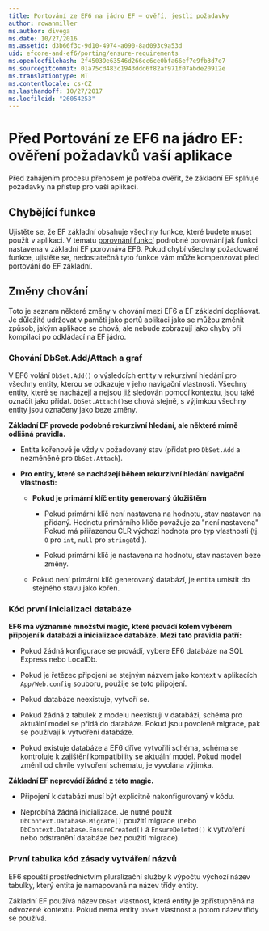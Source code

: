```yaml
---
title: Portování ze EF6 na jádro EF – ověří, jestli požadavky
author: rowanmiller
ms.author: divega
ms.date: 10/27/2016
ms.assetid: d3b66f3c-9d10-4974-a090-8ad093c9a53d
uid: efcore-and-ef6/porting/ensure-requirements
ms.openlocfilehash: 2f45039e63546d266ec6ce0bfa66ef7e9fb3d7e7
ms.sourcegitcommit: 01a75cd483c1943ddd6f82af971f07abde20912e
ms.translationtype: MT
ms.contentlocale: cs-CZ
ms.lasthandoff: 10/27/2017
ms.locfileid: "26054253"
---
```

# <a name="before-porting-from-ef6-to-ef-core-validate-your-applications-requirements"></a>Před Portování ze EF6 na jádro EF: ověření požadavků vaší aplikace

Před zahájením procesu přenosem je potřeba ověřit, že základní EF splňuje požadavky na přístup pro vaši aplikaci.

## <a name="missing-features"></a>Chybějící funkce

Ujistěte se, že EF základní obsahuje všechny funkce, které budete muset použít v aplikaci. V tématu [porovnání funkcí](../features.md) podrobné porovnání jak funkci nastavena v základní EF porovnává EF6. Pokud chybí všechny požadované funkce, ujistěte se, nedostatečná tyto funkce vám může kompenzovat před portování do EF základní.

## <a name="behavior-changes"></a>Změny chování

Toto je seznam některé změny v chování mezi EF6 a EF základní doplňovat. Je důležité udržovat v paměti jako portů aplikaci jako se můžou změnit způsob, jakým aplikace se chová, ale nebude zobrazují jako chyby při kompilaci po odkládací na EF jádro.

### <a name="dbsetaddattach-and-graph-behavior"></a>Chování DbSet.Add/Attach a graf

V EF6 volání `DbSet.Add()` o výsledcích entity v rekurzivní hledání pro všechny entity, kterou se odkazuje v jeho navigační vlastnosti. Všechny entity, které se nacházejí a nejsou již sledován pomocí kontextu, jsou také označit jako přidat. `DbSet.Attach()`se chová stejně, s výjimkou všechny entity jsou označeny jako beze změny.

**Základní EF provede podobné rekurzivní hledání, ale některé mírně odlišná pravidla.**

*  Entita kořenové je vždy v požadovaný stav (přidat pro `DbSet.Add` a nezměněné pro `DbSet.Attach`).

*  **Pro entity, které se nacházejí během rekurzivní hledání navigační vlastnosti:**

    *  **Pokud je primární klíč entity generovaný úložištěm**

        * Pokud primární klíč není nastavena na hodnotu, stav nastaven na přidaný. Hodnotu primárního klíče považuje za "není nastavena" Pokud má přiřazenou CLR výchozí hodnota pro typ vlastnosti (tj. `0` pro `int`, `null` pro `string`atd.).

        * Pokud primární klíč je nastavena na hodnotu, stav nastaven beze změny.

    *  Pokud není primární klíč generovaný databází, je entita umístit do stejného stavu jako kořen.

### <a name="code-first-database-initialization"></a>Kód první inicializaci databáze

**EF6 má významné množství magic, které provádí kolem výběrem připojení k databázi a inicializace databáze. Mezi tato pravidla patří:**

* Pokud žádná konfigurace se provádí, vybere EF6 databáze na SQL Express nebo LocalDb.

* Pokud je řetězec připojení se stejným názvem jako kontext v aplikacích `App/Web.config` souboru, použije se toto připojení.

* Pokud databáze neexistuje, vytvoří se.

* Pokud žádná z tabulek z modelu neexistují v databázi, schéma pro aktuální model se přidá do databáze. Pokud jsou povolené migrace, pak se používají k vytvoření databáze.

* Pokud existuje databáze a EF6 dříve vytvořili schéma, schéma se kontroluje k zajištění kompatibility se aktuální model. Pokud model změnil od chvíle vytvoření schématu, je vyvolána výjimka.

**Základní EF neprovádí žádné z této magic.**

* Připojení k databázi musí být explicitně nakonfigurovaný v kódu.

* Neprobíhá žádná inicializace. Je nutné použít `DbContext.Database.Migrate()` použití migrace (nebo `DbContext.Database.EnsureCreated()` a `EnsureDeleted()` k vytvoření nebo odstranění databáze bez použití migrace).

### <a name="code-first-table-naming-convention"></a>První tabulka kód zásady vytváření názvů

EF6 spouští prostřednictvím pluralizační služby k výpočtu výchozí název tabulky, který entita je namapovaná na název třídy entity.

Základní EF používá název `DbSet` vlastnost, která entity je zpřístupněná na odvozené kontextu. Pokud nemá entity `DbSet` vlastnost a potom název třídy se používá.
